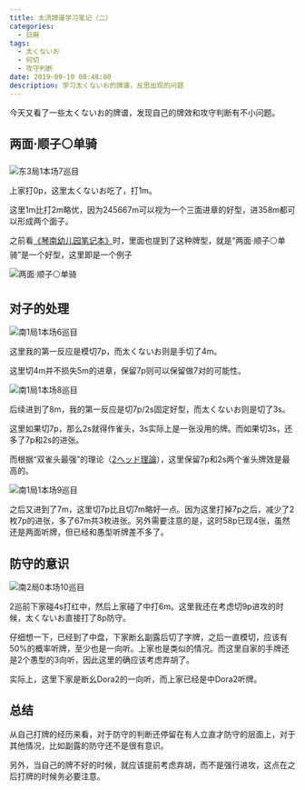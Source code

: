 ```yaml
---
title: 太流牌谱学习笔记（二）
categories:
  - 日麻
tags:
  - 太くないお
  - 何切
  - 攻守判断
date: 2019-09-10 00:48:00
description: 学习太くないお的牌谱，反思出现的问题
---
```


今天又看了一些太くないお的牌谱，发现自己的牌效和攻守判断有不小问题。

## 两面·顺子⚪单骑

![东3局1本场7巡目](https://i.loli.net/2019/09/10/x2CZXYfqr5y7WTV.jpg)

上家打0p，这里太くないお吃了，打1m。

这里1m比打2m略优，因为245667m可以视为一个三面进章的好型，进358m都可以形成两个面子。

之前看[《琴南幼儿园笔记本》][1]时，里面也提到了这种牌型，就是“两面·顺子⚪单骑”是一个好型，这里即是一个例子

![两面·顺子⚪单骑](https://i.loli.net/2019/09/10/K8CvJeTRcAmYoDM.png)

## 对子的处理

![南1局1本场6巡目](https://i.loli.net/2019/09/10/R78fBHa5u2LcleS.jpg)

这里我的第一反应是模切7p，而太くないお则是手切了4m。

这里切4m并不损失5m的进章，保留7p则可以保留做7对的可能性。

![南1局1本场8巡目](https://i.loli.net/2019/09/10/MOvUZoNPtqVEjpw.jpg)

后续进到了8m，我的第一反应是切7p/2s固定好型，而太くないお则是切了3s。

这里如果切7p，那么2s就得作雀头，3s实际上是一张没用的牌。而如果切3s，还多了7p和2s的进张。

而根据“双雀头最强”的理论（[2ヘッド理論][2]），这里保留7p和2s两个雀头牌效是最高的。

![南1局1本场9巡目](https://i.loli.net/2019/09/10/aPrqN3ezoSuGOQ6.jpg)

之后又进到了7m，这里切7p比且切7m略好一点。因为这里打掉7p之后，减少了2枚7p的进张，多了67m共3枚进张。另外需要注意的是，这时58p已现4张，虽然还是两面听牌，但已经和愚型听牌差不多了。

## 防守的意识

![南2局0本场10巡目](https://i.loli.net/2019/09/10/yr4OsXEBW7PV8e3.jpg)

2巡前下家碰4s打红中，然后上家碰了中打6m。这里我还在考虑切9p进攻的时候，太くないお直接打了8p防守。

仔细想一下，已经到了中盘，下家断幺副露后切了字牌，之后一直模切，应该有50%的概率听牌，至少也是一向听。上家也是类似的情况。而这里自家的手牌还是2个愚型的3向听，因此这里的确应该考虑弃胡了。

实际上，这里下家是断幺Dora2的一向听，而上家已经是中Dora2听牌。

## 总结

从自己打牌的经历来看，对于防守的判断还停留在有人立直才防守的层面上，对于其他情况，比如副露的防守还不是很有意识。

另外，当自己的牌不好的时候，就应该提前考虑弃胡，而不是强行进攻，这点在之后打牌的时候务必要注意。


[1]: https://www.bilibili.com/read/cv2480603/
[2]: https://www.bilibili.com/read/cv2718942/
